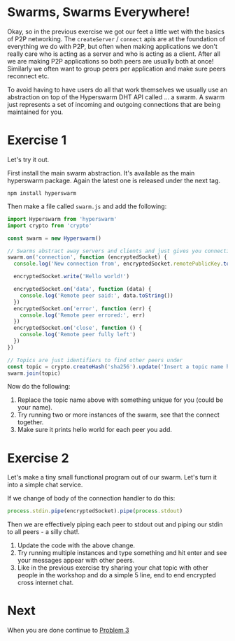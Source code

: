 # Swarms, Swarms Everywhere!

Okay, so in the previous exercise we got our feet a little wet with the basics of P2P networking.
The `createServer` / `connect` apis are at the foundation of everything we do with P2P, but often when making applications we don't really care who is acting as a server and who is acting as a client. After all we are making P2P applications so both peers are usually both at once! Similarly we often want to group peers per application and make sure peers reconnect etc.

To avoid having to have users do all that work themselves we usually use an abstraction on top of the Hyperswarm DHT API called ... a swarm. A swarm just represents a set of incoming and outgoing connections that are being maintained for you.

# Exercise 1

Let's try it out.

First install the main swarm abstraction. It's available as the main hyperswarm package. Again the latest one is released under the next tag.

```
npm install hyperswarm
```

Then make a file called `swarm.js` and add the following:

```js
import Hyperswarm from 'hyperswarm'
import crypto from 'crypto'

const swarm = new Hyperswarm()

// Swarms abstract away servers and clients and just gives you connections
swarm.on('connection', function (encryptedSocket) {
  console.log('New connection from', encryptedSocket.remotePublicKey.toString('hex'))

  encryptedSocket.write('Hello world!')

  encryptedSocket.on('data', function (data) {
    console.log('Remote peer said:', data.toString())
  })
  encryptedSocket.on('error', function (err) {
    console.log('Remote peer errored:', err)
  })
  encryptedSocket.on('close', function () {
    console.log('Remote peer fully left')
  })
})

// Topics are just identifiers to find other peers under
const topic = crypto.createHash('sha256').update('Insert a topic name here').digest()
swarm.join(topic)
```

Now do the following:

1. Replace the topic name above with something unique for you (could be your name).
2. Try running two or more instances of the swarm, see that the connect together.
3. Make sure it prints hello world for each peer you add.

# Exercise 2

Let's make a tiny small functional program out of our swarm. Let's turn it into a simple chat service.

If we change of body of the connection handler to do this:

```js
process.stdin.pipe(encryptedSocket).pipe(process.stdout)
```

Then we are effectively piping each peer to stdout out and piping our stdin to all peers - a silly chat!.

1. Update the code with the above change.
2. Try running multiple instances and type something and hit enter and see your messages appear with other peers.
3. Like in the previous exercise try sharing your chat topic with other people in the workshop and do a simple 5 line, end to end encrypted cross internet chat.

# Next

When you are done continue to [Problem 3](../03)

